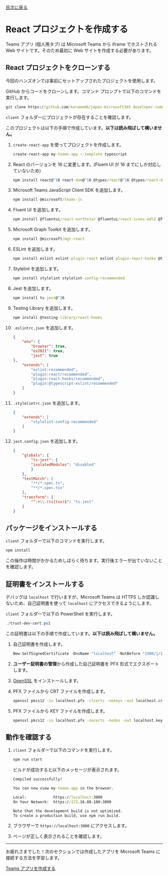 [目次に戻る](README.md#目次)

# React プロジェクトを作成する

Teams アプリ (個人用タブ) は Microsoft Teams から iframe でホストされる Web サイトです。そのため最初に Web サイトを作成する必要があります。

## React プロジェクトをクローンする

今回のハンズオンでは事前にセットアップされたプロジェクトを使用します。

GitHub からコードをクローンします。コマンド プロンプトで以下のコマンドを実行します。

```cmd
git clone https://github.com/karamem0/japan-microsoft365-developer-community-day-2021.git
```

`client` フォルダーにプロジェクトが存在することを確認します。

このプロジェクトは以下の手順で作成しています。**以下は読み飛ばして構いません。**

1. `create-react-app` を使ってプロジェクトを作成します。

    ```cmd
    create-react-app my-teams-app --template typescript
    ```

1. React のバージョンを 16 に変更します。(Fluent UI が 16 までにしか対応していないため)

    ```cmd
    npm install react@^16 react-dom@^16 @types/react@^16 @types/react-dom@^16
    ```

1. Microsoft Teams JavaScript Client SDK を追加します。

    ```cmd
    npm install @microsoft/teams-js
    ```

1. Fluent UI を追加します。

    ```cmd
    npm install @fluentui/react-northstar @fluentui/react-icons-mdl2 @fluentui/react-icons-mdl2-branded
    ```

1. Microsoft Graph Toolkit を追加します。

    ```cmd
    npm install @microsoft/mgt-react
    ```

1. ESLint を追加します。

    ```cmd
    npm install eslint eslint-plugin-react eslint-plugin-react-hooks @typescript-eslint/eslint-plugin@^4
    ```

1. Stylelint を追加します。

    ```cmd
    npm install stylelint stylelint-config-recommended
    ```

1. Jest を追加します。

    ```cmd
    npm install ts-jest@^26
    ```

1. Testing Library を追加します。

    ```cmd
    npm install @testing-library/react-hooks
    ```

1. `.eslintrc.json` を追加します。

    ```json
    {
        "env": {
            "browser": true,
            "es2021": true,
            "jest": true
    },
        "extends": [
            "eslint:recommended",
            "plugin:react/recommended",
            "plugin:react-hooks/recommended",
            "plugin:@typescript-eslint/recommended"
        ]
    }
    ```

1. `.stylelintrc.json` を追加します。

    ```json
    {
        "extends": [
            "stylelint-config-recommended"
        ]
    }
    ```

1. `jest.config.json` を追加します。

    ```json
    {
        "globals": {
            "ts-jest": {
            "isolatedModules": "disabled"
            }
        },
        "testMatch": [
            "**/*.spec.ts",
            "**/*.spec.tsx"
        ],
        "transform": {
            "^.+\\.(ts|tsx)$": "ts-jest"
        }
    }
    ```

## パッケージをインストールする

`client` フォルダーで以下のコマンドを実行します。

```cmd
npm install
```

この操作は時間がかかるためしばらく待ちます。実行後エラーが出ていないことを確認します。

## 証明書をインストールする

デバッグは `localhost` で行いますが、Microsoft Teams は HTTPS しか認識しないため、自己証明書を使って `localhost` にアクセスできるようにします。

`client` フォルダーで以下の PowerShell を実行します。

```ps1
./trust-dev-cert.ps1
```

この証明書は以下の手順で作成しています。**以下は読み飛ばして構いません。**

1. 自己証明書を作成します。

    ```ps1
    New-SelfSignedCertificate -DnsName "localhost" -NotBefore "1900/1/1" -NotAfter "2099/12/31" -CertStoreLocation "cert:\CurrentUser\My"
    ```

1. **ユーザー証明書の管理**から作成した自己証明書を PFX 形式でエクスポートします。

1. [OpenSSL](http://slproweb.com/products/Win32OpenSSL.html) をインストールします。

1. PFX ファイルから CRT ファイルを作成します。

    ```cmd
    openssl pkcs12 -in localhost.pfx -clcerts -nokeys -out localhost.crt
    ```

1. PFX ファイルから KEY ファイルを作成します。

    ```cmd
    openssl pkcs12 -in localhost.pfx -nocerts -nodes -out localhost.key
    ```

## 動作を確認する

1. `client` フォルダーで以下のコマンドを実行します。

    ```cmd
    npm run start
    ```

    ビルドが成功すると以下のメッセージが表示されます。

    ```cmd
    Compiled successfully!

    You can now view my-teams-app in the browser.

    Local:            https://localhost:3000
    On Your Network:  https://172.16.80.180:3000

    Note that the development build is not optimized.
    To create a production build, use npm run build.
    ```

1. ブラウザーで `https://localhost:3000` にアクセスします。

1. ページが正しく表示されることを確認します。

---

お疲れさまでした！次のセクションでは作成したアプリを Microsoft Teams に接続する方法を学習します。

[Teams アプリを作成する](02_create-teams-app.md)
